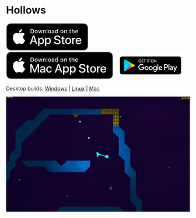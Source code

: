 Hollows
=======

<p><a href="https://apps.apple.com/us/app/hollows/id1484891273"><img height="75px" src="https://github.com/gerald1248/hollows-ng/raw/master/badges/app-store-badge.png" alt="App Store Badge"/></a>
<a href="https://apps.apple.com/hu/app/hollows/id1484891273"><img height="75px" src="https://github.com/gerald1248/hollows-ng/raw/master/badges/mac-app-store-badge.png" alt="Mac App Store Badge"/></a>
<a href="https://play.google.com/store/apps/details?id=gerald1248.hollows&hl=en_GB&gl=US"><img height="75px" src="https://github.com/gerald1248/hollows-ng/raw/master/badges/google-play-badge.png" alt="Google Play Badge"/></a></p>

<p>Desktop builds: <a href="https://github.com/gerald1248/hollows-ng/releases/download/v2.0.0/hollows.exe">Windows</a>  |  <a href="https://github.com/gerald1248/hollows-ng/releases/download/v2.0.0/hollows.x86_64">Linux</a> | <a href="https://github.com/gerald1248/hollows-ng/releases/download/v2.0.0/hollows.dmg">Mac</a></p>
<p><img src="https://github.com/gerald1248/hollows-ng/raw/master/screenshots/hollows-l4.png" alt="Hollows screenshot"/></p>
